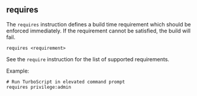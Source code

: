 ## requires

The `requires` instruction defines a build time requirement which should be enforced immediately. If the requirement cannot be satisfied, the build will fail.

```
requires <requirement>
```

See the `require` instruction for the list of supported requirements.

Example:
```
# Run TurboScript in elevated command prompt
requires privilege:admin
```

